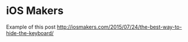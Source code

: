 # iOS Makers
Example of this post http://iosmakers.com/2015/07/24/the-best-way-to-hide-the-keyboard/

